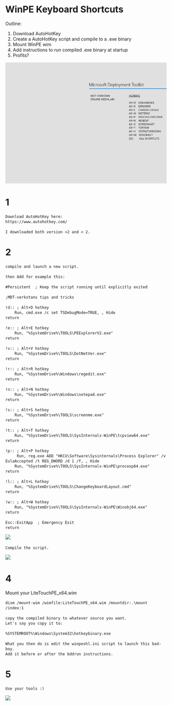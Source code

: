 # WinPE Keyboard Shortcuts

Outline:   
1. Download AutoHotKey   
2. Create a AutoHotKey script and compile to a .exe binary   
3. Mount WinPE wim   
4. Add instructions to run compiled .exe binary at startup   
5. Profits?   

![](_resources/winpe-bg.bmp)   


# 1
```
Download AutoHotKey here:   
https://www.autohotkey.com/

I downloaded both version >2 and < 2.
```
# 2
```
compile and launch a new script.

then Add for example this:

#Persistent  ; Keep the script running until explicitly exited

;MDT-verkstans tips and tricks

!d:: ; Alt+D hotkey
    Run, cmd.exe /c set TSDebugMode=TRUE, , Hide
return

!e:: ; Alt+E hotkey
    Run, "%SystemDrive%\TOOLS\PEExplorerV2.exe"
return

!v:: ; Alt+V hotkey
    Run, "%SystemDrive%\TOOLS\DotNetVer.exe"
return

!r:: ; Alt+R hotkey
    Run, "%SystemDrive%\Windows\regedit.exe"
return

!n:: ; Alt+N hotkey
    Run, "%SystemDrive%\Windows\notepad.exe"
return

!s:: ; Alt+S hotkey
    Run, "%SystemDrive%\TOOLS\screenme.exe"
return

!t:: ; Alt+T hotkey
    Run, "%SystemDrive%\TOOLS\SysInternals-WinPE\tcpview64.exe"
return

!p:: ; Alt+P hotkey
     Run, reg.exe ADD "HKCU\Software\Sysinternals\Process Explorer" /v EulaAccepted /t REG_DWORD /d 1 /f, , Hide
    Run, "%SystemDrive%\TOOLS\SysInternals-WinPE\procexp64.exe"
return

!l:: ; Alt+L hotkey
    Run, "%SystemDrive%\TOOLS\ChangeKeyboardLayout.cmd"
return

!w:: ; Alt+W hotkey
    Run, "%SystemDrive%\TOOLS\SysInternals-WinPE\Winobj64.exe"
return

Esc::ExitApp  ; Emergency Exit
return

```
![](_resources/1.bmp)   

```
Compile the script.
```
![](_resources/2.bmp)

# 4
Mount your LiteTouchPE_x64.wim
```
dism /mount-wim /wimfile:LiteTouchPE_x64.wim /mountdir:.\mount /index:1

copy the compiled binary to whatever source you want.
Let's say you copy it to:

%SYSTEMROOT%\Windows\System32\hotkeybinary.exe

What you then do is edit the winpeshl.ini script to launch this bad-boy.
Add it before or after the bddrun instructions.
```

# 5
```
Use your tools :)
```
![](_resources/3.bmp)